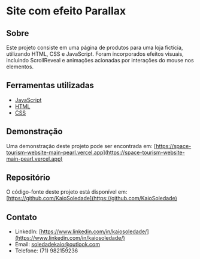# Site com efeito Parallax

## Sobre

Este projeto consiste em uma página de produtos para uma loja fictícia, utilizando HTML, CSS e JavaScript. Foram incorporados efeitos visuais, incluindo ScrollReveal e animações acionadas por interações do mouse nos elementos.

## Ferramentas utilizadas

- [JavaScript](https://developer.mozilla.org/pt-BR/docs/Web/JavaScript)
- [HTML](https://developer.mozilla.org/pt-BR/docs/Web/HTML)
- [CSS](https://developer.mozilla.org/pt-BR/docs/Web/CSS)

## Demonstração

Uma demonstração deste projeto pode ser encontrada em: [https://space-tourism-website-main-pearl.vercel.app](https://space-tourism-website-main-pearl.vercel.app)

## Repositório

O código-fonte deste projeto está disponível em: [https://github.com/KaioSoledade](https://github.com/KaioSoledade)

## Contato

- LinkedIn: [https://www.linkedin.com/in/kaiosoledade/](https://www.linkedin.com/in/kaiosoledade/)
- Email: soledadekaio@outlook.com
- Telefone: (71) 982159236